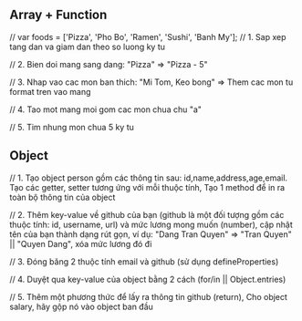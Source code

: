 ## Array + Function
// var foods = ['Pizza', 'Pho Bo', 'Ramen', 'Sushi', 'Banh My'];
// 1. Sap xep tang dan va giam dan theo so luong ky tu

// 2. Bien doi mang sang dang: "Pizza" => "Pizza - 5"

// 3. Nhap vao cac mon ban thich: "Mi Tom, Keo bong" => Them cac mon tu format tren vao mang

// 4. Tao mot mang moi gom cac mon chua chu "a"

// 5. Tim nhung mon chua 5 ky tu

## Object
// 1. Tạo object person gồm các thông tin sau: id,name,address,age,email. Tạo các getter, setter tương ứng với mỗi thuộc tính, Tạo 1 method để in ra toàn bộ thông tin của object

// 2. Thêm key-value về github của bạn (github là một đối tượng gồm các thuộc tính: id, username, url) và mức lương mong muốn (number), cập nhật tên của bạn thành dạng rút gọn, ví dụ: "Dang Tran Quyen" => "Tran Quyen" || "Quyen Dang", xóa mức lương đó đi

// 3. Đóng băng 2 thuộc tính email và github (sử dụng defineProperties)

// 4. Duyệt qua key-value của object bằng 2 cách (for/in || Object.entries)

// 5. Thêm một phương thức để lấy ra thông tin github (return), Cho object salary, hãy gộp nó vào object ban đầu